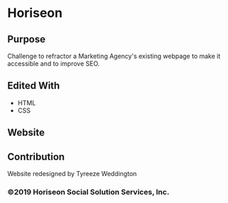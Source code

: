 # Horiseon 

## Purpose
Challenge to refractor a Marketing Agency's existing webpage to make it accessible and to improve SEO.

## Edited With
* HTML
* CSS

## Website


## Contribution
Website redesigned by Tyreeze Weddington

### ©️2019 Horiseon Social Solution Services, Inc.
